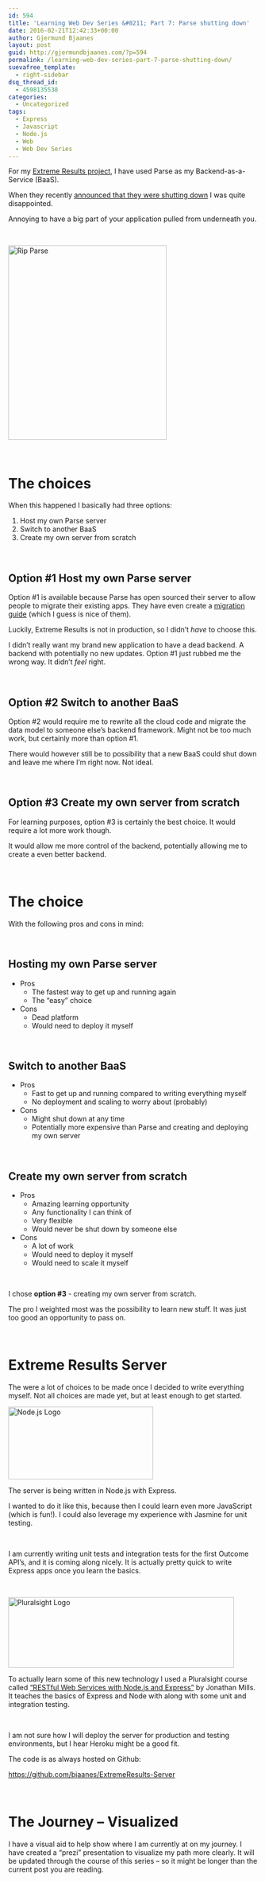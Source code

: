 ```yaml
---
id: 594
title: 'Learning Web Dev Series &#8211; Part 7: Parse shutting down'
date: 2016-02-21T12:42:33+00:00
author: Gjermund Bjaanes
layout: post
guid: http://gjermundbjaanes.com/?p=594
permalink: /learning-web-dev-series-part-7-parse-shutting-down/
suevafree_template:
  - right-sidebar
dsq_thread_id:
  - 4598135538
categories:
  - Uncategorized
tags:
  - Express
  - Javascript
  - Node.js
  - Web
  - Web Dev Series
---
```

For my <a href="http://gjermundbjaanes.com/learning-web-dev-series-part-5-extreme-results/" target="_blank">Extreme Results project</a>, I have used Parse as my Backend-as-a-Service (BaaS). 

When they recently <a href="http://blog.parse.com/announcements/moving-on/" target="_blank">announced that they were shutting down</a> I was quite disappointed.

<!--more-->
Annoying to have a big part of your application pulled from underneath you.

&nbsp;

<a href="http://gjermundbjaanes.com/wp-content/uploads/2016/02/ripparse.png" rel="attachment wp-att-603"><img class="alignnone  wp-image-603" src="http://gjermundbjaanes.com/wp-content/uploads/2016/02/ripparse.png" alt="Rip Parse" width="319" height="391" /></a>

&nbsp;

# The choices

When this happened I basically had three options:

  1. Host my own Parse server
  2. Switch to another BaaS
  3. Create my own server from scratch

&nbsp;

## Option #1 Host my own Parse server

Option #1 is available because Parse has open sourced their server to allow people to migrate their existing apps. They have even create a <a href="https://github.com/ParsePlatform/parse-server/wiki/Migrating-an-Existing-Parse-App" target="_blank">migration guide</a> (which I guess is nice of them).

Luckily, Extreme Results is not in production, so I didn’t _have_ to choose this.

I didn’t really want my brand new application to have a dead backend. A backend with potentially no new updates. Option #1 just rubbed me the wrong way. It didn’t _feel_ right.

&nbsp;

## Option #2 Switch to another BaaS

Option #2 would require me to rewrite all the cloud code and migrate the data model to someone else’s backend framework. Might not be too much work, but certainly more than option #1.

There would however still be to possibility that a new BaaS could shut down and leave me where I’m right now. Not ideal.

&nbsp;

## Option #3 Create my own server from scratch

For learning purposes, option #3 is certainly the best choice. It would require a lot more work though.

It would allow me more control of the backend, potentially allowing me to create a even better backend.

&nbsp;

# The choice

With the following pros and cons in mind:

&nbsp;

## Hosting my own Parse server

  * Pros 
      * The fastest way to get up and running again
      * The “easy” choice
  * Cons 
      * Dead platform
      * Would need to deploy it myself

&nbsp;

## Switch to another BaaS

  * Pros 
      * Fast to get up and running compared to writing everything myself
      * No deployment and scaling to worry about (probably)
  * Cons 
      * Might shut down at any time
      * Potentially more expensive than Parse and creating and deploying my own server

&nbsp;

## Create my own server from scratch

  * Pros 
      * Amazing learning opportunity
      * Any functionality I can think of
      * Very flexible
      * Would never be shut down by someone else
  * Cons 
      * A lot of work
      * Would need to deploy it myself
      * Would need to scale it myself

&nbsp;

I chose **option #3** - creating my own server from scratch.

The pro I weighted most was the possibility to learn new stuff. It was just too good an opportunity to pass on.

&nbsp;

# Extreme Results Server

The were a lot of choices to be made once I decided to write everything myself. Not all choices are made yet, but at least enough to get started.

<a href="http://gjermundbjaanes.com/wp-content/uploads/2016/02/1436439824nodejs-logo.png" rel="attachment wp-att-595"><img class="alignnone wp-image-595 " src="http://gjermundbjaanes.com/wp-content/uploads/2016/02/1436439824nodejs-logo.png" alt="Node.js Logo" width="292" height="146" /></a>

The server is being written in Node.js with Express.

I wanted to do it like this, because then I could learn even more JavaScript (which is fun!). I could also leverage my experience with Jasmine for unit testing.

&nbsp;

I am currently writing unit tests and integration tests for the first Outcome API’s, and it is coming along nicely. It is actually pretty quick to write Express apps once you learn the basics.

&nbsp;

<a href="http://gjermundbjaanes.com/wp-content/uploads/2016/02/pluralsight_Inline_01.jpg" rel="attachment wp-att-596"><img class="alignnone wp-image-596" src="http://gjermundbjaanes.com/wp-content/uploads/2016/02/pluralsight_Inline_01.jpg" alt="Pluralsight Logo" width="455" height="142" /></a>

To actually learn some of this new technology I used a Pluralsight course called <a href="https://www.pluralsight.com/courses/node-js-express-rest-web-services" target="_blank">“RESTful Web Services with Node.js and Express”</a> by Jonathan Mills. It teaches the basics of Express and Node with along with some unit and integration testing.

&nbsp;

I am not sure how I will deploy the server for production and testing environments, but I hear Heroku might be a good fit.

The code is as always hosted on Github:
  
<a href="https://github.com/bjaanes/ExtremeResults-Server" target="_blank">https://github.com/bjaanes/ExtremeResults-Server</a>

&nbsp;

# The Journey – Visualized

I have a visual aid to help show where I am currently at on my journey. I have created a “prezi” presentation to visualize my path more clearly. It will be updated through the course of this series – so it might be longer than the current post you are reading.

<!-- Generated using Prezi Embedder. Get yours here: http://wordpress.org/plugins/prezi-embedder/ -->

&nbsp;

<div class="addtoany_share_save_container addtoany_content_bottom">
  <div class="a2a_kit a2a_kit_size_32 addtoany_list a2a_target" id="wpa2a_62">
    <a class="a2a_button_facebook" href="http://www.addtoany.com/add_to/facebook?linkurl=http%3A%2F%2Fgjermundbjaanes.com%2Flearning-web-dev-series-part-7-parse-shutting-down%2F&linkname=Learning%20Web%20Dev%20Series%20%E2%80%93%20Part%207%3A%20Parse%20shutting%20down" title="Facebook" rel="nofollow" target="_blank"></a><a class="a2a_button_twitter" href="http://www.addtoany.com/add_to/twitter?linkurl=http%3A%2F%2Fgjermundbjaanes.com%2Flearning-web-dev-series-part-7-parse-shutting-down%2F&linkname=Learning%20Web%20Dev%20Series%20%E2%80%93%20Part%207%3A%20Parse%20shutting%20down" title="Twitter" rel="nofollow" target="_blank"></a><a class="a2a_button_google_plus" href="http://www.addtoany.com/add_to/google_plus?linkurl=http%3A%2F%2Fgjermundbjaanes.com%2Flearning-web-dev-series-part-7-parse-shutting-down%2F&linkname=Learning%20Web%20Dev%20Series%20%E2%80%93%20Part%207%3A%20Parse%20shutting%20down" title="Google+" rel="nofollow" target="_blank"></a><a class="a2a_dd addtoany_share_save" href="https://www.addtoany.com/share"></a>
  </div>
</div>